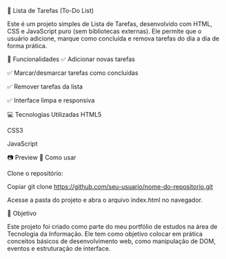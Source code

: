 📝 Lista de Tarefas (To-Do List)

Este é um projeto simples de Lista de Tarefas, desenvolvido com HTML, CSS e JavaScript puro (sem bibliotecas externas). 
Ele permite que o usuário adicione, marque como concluída e remova tarefas do dia a dia de forma prática.

🚀 Funcionalidades
✅ Adicionar novas tarefas

✅ Marcar/desmarcar tarefas como concluídas

✅ Remover tarefas da lista

✅ Interface limpa e responsiva

💻 Tecnologias Utilizadas
HTML5

CSS3

JavaScript 

📷 Preview
📁 Como usar

Clone o repositório:

Copiar
git clone https://github.com/seu-usuario/nome-do-repositorio.git

Acesse a pasta do projeto e abra o arquivo index.html no navegador.

🎯 Objetivo

Este projeto foi criado como parte do meu portfólio de estudos na área de Tecnologia da Informação. Ele tem como objetivo colocar em prática conceitos básicos de desenvolvimento web, como manipulação de DOM, eventos e estruturação de interface.

